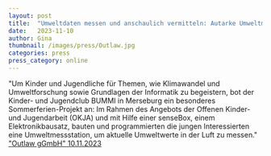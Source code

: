 ```yaml
---
layout: post
title:  "Umweltdaten messen und anschaulich vermitteln: Autarke Umweltmessstation für Jugendclub Bummi"
date:   2023-11-10
author: Gina
thumbnail: /images/press/Outlaw.jpg
categories: press
press_category: online
---
```

"Um Kinder und Jugendliche für Themen, wie Klimawandel und Umweltforschung sowie Grundlagen der Informatik zu begeistern, bot der Kinder- und Jugendclub BUMMI in Merseburg ein besonderes Sommerferien-Projekt an: Im Rahmen des Angebots der Offenen Kinder- und Jugendarbeit (OKJA) und mit Hilfe einer senseBox, einem Elektronikbausatz, bauten und programmierten die jungen Interessierten eine Umweltmessstation, um aktuelle Umweltwerte in der Luft zu messen."
<a href="https://www.outlaw-ggmbh.de/artikel/umweltdaten-messen-und-anschaulich-vermitteln-kids-und-jugendliche-des-bummi-bauen-autarke-umweltmessstation">"Outlaw gGmbH" 10.11.2023</a>

